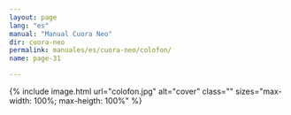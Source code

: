 ```yaml
---
layout: page
lang: "es"
manual: "Manual Cuora Neo"
dir: cuora-neo
permalink: manuales/es/cuora-neo/colofon/
name: page-31 

---
```


{% include image.html url="colofon.jpg"  alt="cover" class="" sizes="max-width: 100%; max-heigth: 100%" %}
